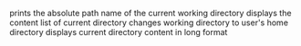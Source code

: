 prints the absolute path name of the current working directory
displays the content list of current directory
changes working directory to user's home directory
displays current directory content in long format

